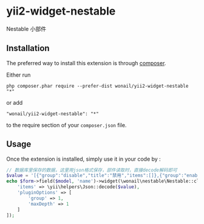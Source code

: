 # yii2-widget-nestable
Nestable 小部件

Installation
------------

The preferred way to install this extension is through [composer](http://getcomposer.org/download/).

Either run

```
php composer.phar require --prefer-dist wonail/yii2-widget-nestable "*"
```

or add

```
"wonail/yii2-widget-nestable": "*"
```

to the require section of your `composer.json` file.


Usage
-----

Once the extension is installed, simply use it in your code by  :

```php
// 数据库里保存的数据，这里用json格式保存，部件读取时，直接decode解码即可
$value = '[{"group":"disable","title":"禁用","items":[]},{"group":"enable","title":"启用","items":[{"title":"修改头像","name":"change_avatar","id":1},{"title":"选择个人标签","name":"set_tag","id":3},{"title":"填写扩展资料","name":"expand_info","id":2}]}]';
echo $form->field($model, 'name')->widget(\wonail\nestable\Nestable::className(), [
    'items' => \yii\helpers\Json::decode($value),
    'pluginOptions' => [
        'group' => 1,
        'maxDepth' => 1
    ]
]);
```
